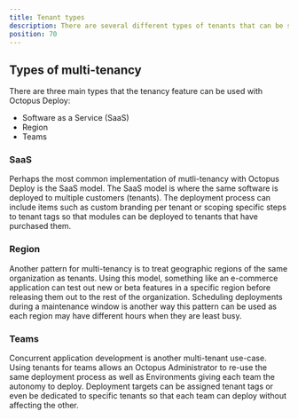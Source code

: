 ```yaml
---
title: Tenant types
description: There are several different types of tenants that can be supported with Octopus Deploy.
position: 70
---
```


## Types of multi-tenancy
There are three main types that the tenancy feature can be used with Octopus Deploy:
- Software as a Service (SaaS)
- Region
- Teams

### SaaS
Perhaps the most common implementation of mutli-tenancy with Octopus Deploy is the SaaS model.  The SaaS model is where the same software is deployed to multiple customers (tenants).  The deployment process can include items such as custom branding per tenant or scoping specific steps to tenant tags so that modules can be deployed to tenants that have purchased them.

### Region
Another pattern for multi-tenancy is to treat geographic regions of the same organization as tenants.  Using this model, something like an e-commerce application can test out new or beta features in a specific region before releasing them out to the rest of the organization.  Scheduling deployments during a maintenance window is another way this pattern can be used as each region may have different hours when they are least busy.

### Teams
Concurrent application development is another multi-tenant use-case.  Using tenants for teams allows an Octopus Administrator to re-use the same deployment process as well as Environments giving each team the autonomy to deploy.  Deployment targets can be assigned tenant tags or even be dedicated to specific tenants so that each team can deploy without affecting the other.